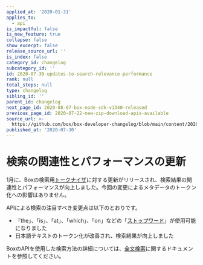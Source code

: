 ```yaml
---
applied_at: '2020-01-31'
applies_to:
  - api
is_impactful: false
is_new_feature: true
collapse: false
show_excerpt: false
release_source_url: ''
is_index: false
category_id: changelog
subcategory_id: ''
id: 2020-07-30-updates-to-search-relevance-performance
rank: null
total_steps: null
type: changelog
sibling_id: ''
parent_id: changelog
next_page_id: 2020-08-07-box-node-sdk-v1340-released
previous_page_id: 2020-07-22-new-zip-download-apis-available
source_url: >-
  https://github.com/box/box-developer-changelog/blob/main/content/2020/07-30-updates-to-search-relevance-performance.md
published_at: '2020-07-30'
---
```

# 検索の関連性とパフォーマンスの更新

1月に、Boxの検索用[トークナイザ][wiki-tokenizer]に対する更新がリリースされ、検索結果の関連性とパフォーマンスが向上しました。今回の変更によるメタデータのトークン化への影響はありません。

APIによる検索の注目すべき変更点は以下のとおりです。

* 「the」、「is」、「at」、「which」、「on」などの「[ストップワード][wiki-stop-words]」が使用可能になりました
* 日本語テキストのトークン化が改善され、検索結果が向上しました

BoxのAPIを使用した検索方法の詳細については、[全文検索][search_guide]に関するドキュメントを参照してください。

[wiki-stop-words]: https://en.wikipedia.org/wiki/Stop_words

[wiki-tokenizer]: https://en.wikipedia.org/wiki/Lexical_analysis#Tokenization

[search_guide]: g://search/full-text-search
